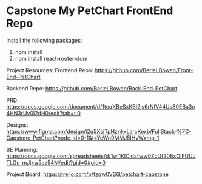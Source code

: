 # Capstone My PetChart FrontEnd Repo

Install the following packages: 
1. npm install
2. npm install react-router-dom


Project Resources: 
Frontend Repo: https://github.com/BerleLBowen/Front-End-PetChart

Backend Repo: https://github.com/BerleLBowen/Back-End-PetChart

PRD: https://docs.google.com/document/d/1teqXBeSxKBi2js6rNIV44Us80EBa3o4HN3rUv0I2dH0/edit?tab=t.0

Designs: https://www.figma.com/design/i2q5XsiTpHznkxLarcKexb/FullStack-%7C-Capstone-PetChart?node-id=0-1&t=YeWn9MMJ5IHvWxmp-1

BE Planning: https://docs.google.com/spreadsheets/d/1wl1KlCidafww0ZcUf208xOIFUUJTLGu_mJjxw5az54M/edit?gid=0#gid=0 

Project Board: https://trello.com/b/fzqw0VSG/petchart-capstone 